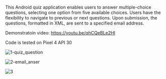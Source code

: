 This Android quiz application enables users to answer multiple-choice questions, selecting one option from five available choices. Users have the flexibility to navigate to previous or next questions. Upon submission, the questions, formatted in XML, are sent to a specified email address.

Demonstratoin video: https://youtu.be/qhCQeBLe2HI

Code is tested on Pixel 4 API 30

![1-quiz_question](https://github.com/Carennnnn/Quiz-application/assets/52493719/07c807bf-6ca6-4876-b96b-5657d64d3edc)

![2-email_anser](https://github.com/Carennnnn/Quiz-application/assets/52493719/540094d0-79d1-4566-a335-ae8678fc82d4)

![3](https://github.com/Carennnnn/Quiz-application/assets/52493719/66088c41-c8a2-4244-a2f7-483c8ffa7b7b)
